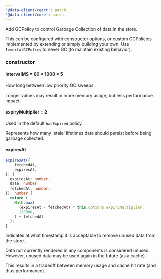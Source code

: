 ```yaml
---
'@data-client/react': patch
'@data-client/core': patch
---
```


Add GCPolicy to control Garbage Collection of data in the store.

This can be configured with constructor options, or custom GCPolicies implemented by extending
or simply building your own. Use `ImmortalGCPolicy` to never GC (to maintain existing behavior).

### constructor

#### intervalMS = 60 * 1000 * 5

How long between low priority GC sweeps.

Longer values may result in more memory usage, but less performance impact.

#### expiryMultiplier = 2

Used in the default `hasExpired` policy.

Represents how many 'stale' lifetimes data should persist before being
garbage collected.

#### expiresAt

```typescript
expiresAt({
    fetchedAt,
    expiresAt,
}: {
  expiresAt: number;
  date: number;
  fetchedAt: number;
}): number {
  return (
    Math.max(
      (expiresAt - fetchedAt) * this.options.expiryMultiplier,
      120000,
    ) + fetchedAt
  );
}
```

Indicates at what timestamp it is acceptable to remove unused data from the store.

Data not currently rendered in any components is considered unused. However, unused
data may be used again in the future (as a cache).

This results in a tradeoff between memory usage and cache hit rate (and thus performance).